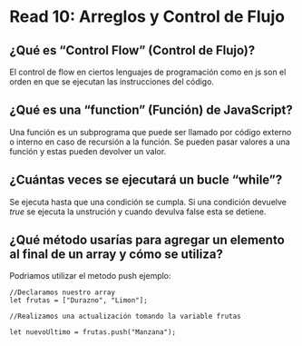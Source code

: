 # Read 10: Arreglos y Control de Flujo
## ¿Qué es “Control Flow” (Control de Flujo)?
El control de flow en ciertos lenguajes de programación como en js son el orden en que se ejecutan las instrucciones del código. 

## ¿Qué es una “function” (Función) de JavaScript?
Una función es un subprograma que puede ser llamado por código externo o interno en caso de recursión a la función. Se pueden pasar valores a una función y estas pueden devolver un valor. 

## ¿Cuántas veces se ejecutará un bucle “while”?
Se ejecuta hasta que una condición se cumpla. Si una condición devuelve *true* se ejecuta la unstrución y cuando devulva false esta se detiene.

## ¿Qué método usarías para agregar un elemento al final de un array y cómo se utiliza?

Podriamos utilizar el metodo push ejemplo:

    //Declaramos nuestro array 
    let frutas = ["Durazno", "Limon"];

    //Realizamos una actualización tomando la variable frutas

    let nuevoUltimo = frutas.push("Manzana");


